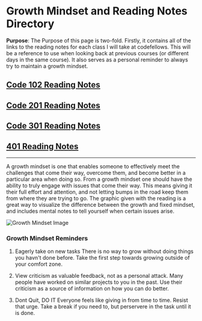 # **Growth Mindset and Reading Notes Directory**


**Purpose**: The Purpose of this page is two-fold. Firstly, it contains all of the links to the reading notes for each class I will take at codefellows. This will be a reference to use when looking back at previous courses (or different days in the same course). It also serves as a personal reminder to always try to maintain a growth mindset. 

## [Code 102 Reading Notes](102.md)
## [Code 201 Reading Notes](201.md)
## [Code 301 Reading Notes](301.md)
## [401 Reading Notes](401/toc.md)
***

A growth mindset is one that enables someone to effectively meet the challenges that come their way, overcome them, and become better in a particular area when doing so. From a growth mindset one should have the ability to truly engage with issues that come their way. This means giving it their full effort and attention, and not letting bumps in the road keep them from where they are trying to go. The graphic given with the reading is a great way to visualize the difference between the growth and fixed mindset, and includes mental notes to tell yourself when certain issues arise. 

![Growth Mindset Image](https://i2.wp.com/atlassianblog.wpengine.com/wp-content/uploads/NewGrowthMindset2.png?resize=768%2C960&ssl=1)

### Growth Mindset Reminders
1. Eagerly take on new tasks
      There is no way to grow without doing things you havn't done before. Take the first step towards growing outside of your comfort zone. 
   
2. View criticism as valuable feedback, not as a personal attack. 
     Many people have worked on similar projects to you in the past. Use their criticism as a source of information on how you can do better. 
   

3. Dont Quit, DO IT
 Everyone feels like giving in from time to time. Resist that urge. Take a break if you need to, but perservere in the task until it is done.
